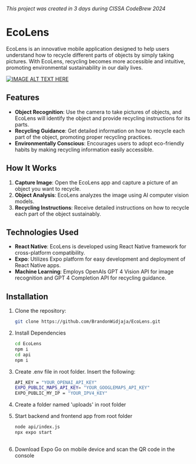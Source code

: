 _This project was created in 3 days during CISSA CodeBrew 2024_


# EcoLens
EcoLens is an innovative mobile application designed to help users understand how to recycle different parts of objects by simply taking pictures. With EcoLens, recycling becomes more accessible and intuitive, promoting environmental sustainability in our daily lives.

[![IMAGE ALT TEXT HERE](https://img.youtube.com/vi/YOUTUBE_VIDEO_ID_HERE/0.jpg)](https://youtu.be/uGwVCAxqaLM)
## Features

- **Object Recognition**: Use the camera to take pictures of objects, and EcoLens will identify the object and provide recycling instructions for its parts.
- **Recycling Guidance**: Get detailed information on how to recycle each part of the object, promoting proper recycling practices.
- **Environmentally Conscious**: Encourages users to adopt eco-friendly habits by making recycling information easily accessible.

## How It Works

1. **Capture Image**: Open the EcoLens app and capture a picture of an object you want to recycle.
2. **Object Analysis**: EcoLens analyzes the image using AI computer vision models.
3. **Recycling Instructions**: Receive detailed instructions on how to recycle each part of the object sustainably.

## Technologies Used

- **React Native**: EcoLens is developed using React Native framework for cross-platform compatibility.
- **Expo**: Utilizes Expo platform for easy development and deployment of React Native apps.
- **Machine Learning**: Employs OpenAIs GPT 4 Vision API for image recognition and GPT 4 Completion API for recycling guidance.

## Installation

1. Clone the repository:

   ```bash
   git clone https://github.com/BrandonWidjaja/EcoLens.git
   
2. Install Dependencies

   ```bash
   cd EcoLens
   npm i
   cd api
   npm i
   
3. Create .env file in root folder. Insert the following:

   ```bash
   API_KEY = "YOUR_OPENAI_API_KEY"
   EXPO_PUBLIC_MAPS_API_KEY= "YOUR_GOOGLEMAPS_API_KEY"
   EXPO_PUBLIC_MY_IP = "YOUR_IPV4_KEY"

4. Create a folder named 'uploads' in root folder
   
5. Start backend and frontend app from root folder

   ```bash
   node api/index.js
   npx expo start
  
4. Download Expo Go on mobile device and scan the QR code in the console
  

